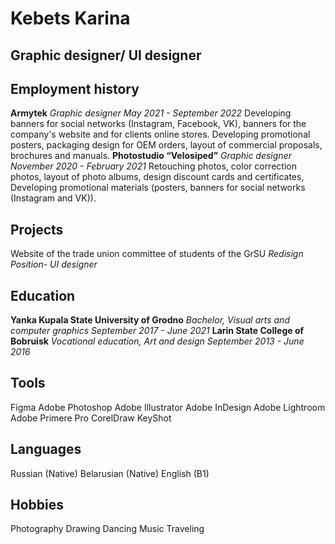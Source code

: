 # **Kebets Karina** 
## Graphic designer/ UI designer
## **Employment history**
**Armytek**
*Graphic designer*
*May 2021 - September 2022*
Developing banners for social networks (Instagram, Facebook, VK), banners for the company's website and for clients online stores. Developing promotional posters, packaging design for OEM orders, layout of commercial proposals, brochures and manuals.
**Photostudio “Velosiped”**
*Graphic designer*
*November 2020 - February 2021*
Retouching photos, color correction photos, layout of photo albums, design discount cards and certificates, Developing promotional materials (posters, banners for social networks (Instagram and VK)). 
## **Projects**
Website of the trade union committee of students of the GrSU
*Redisign*
*Position- UI designer*
## **Education** 
**Yanka Kupala State University of Grodno**
*Bachelor, Visual arts and computer graphics*
*September 2017 - June 2021*
**Larin State College of Bobruisk**
*Vocational education, Art and design*
*September 2013 - June 2016*
## **Tools**
Figma
Adobe Photoshop
Adobe Illustrator
Adobe InDesign
Adobe Lightroom
Adobe Primere Pro
CorelDraw
KeyShot
## **Languages**
Russian (Native)
Belarusian (Native)
English (B1)
## **Hobbies**
Photography
Drawing
Dancing
Music
Traveling